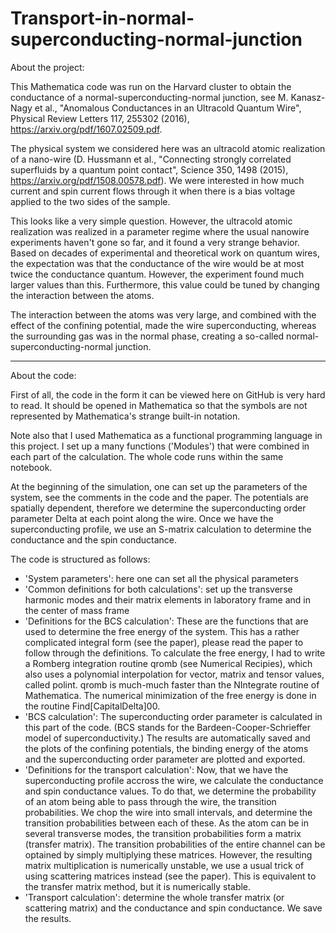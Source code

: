 # Transport-in-normal-superconducting-normal-junction

About the project:

This Mathematica code was run on the Harvard cluster to obtain the conductance of a normal-superconducting-normal junction, see M. Kanasz-Nagy et al., "Anomalous Conductances in an Ultracold Quantum Wire", Physical Review Letters 117, 255302 (2016), https://arxiv.org/pdf/1607.02509.pdf.

The physical system we considered here was an ultracold atomic realization of a nano-wire (D. Hussmann et al., "Connecting strongly correlated superfluids by a quantum point contact", Science 350, 1498 (2015), https://arxiv.org/pdf/1508.00578.pdf). We were interested in how much current and spin current flows through it when there is a bias voltage applied to the two sides of the sample. 

This looks like a very simple question. However, the ultracold atomic realization was realized in a parameter regime where the usual nanowire experiments haven't gone so far, and it found a very strange behavior. Based on decades of experimental and theoretical work on quantum wires, the expectation was that the conductance of the wire would be at most twice the conductance quantum. However, the experiment found much larger values than this. Furthermore, this value could be tuned by changing the interaction between the atoms.

The interaction between the atoms was very large, and combined with the effect of the confining potential, made the wire superconducting, whereas the surrounding gas was in the normal phase, creating a so-called normal-superconducting-normal junction.

------------------------

About the code:

First of all, the code in the form it can be viewed here on GitHub is very hard to read. It should be opened in Mathematica so that the symbols are not represented by Mathematica's strange built-in notation. 

Note also that I used Mathematica as a functional programming language in this project. I set up a many functions ('Modules') that were combined in each part of the calculation. The whole code runs within the same notebook.

At the beginning of the simulation, one can set up the parameters of the system, see the comments in the code and the paper. The potentials are spatially dependent, therefore we determine the superconducting order parameter Delta at each point along the wire. Once we have the superconducting profile, we use an S-matrix calculation to determine the conductance and the spin conductance.

The code is structured as follows:
- 'System parameters': here one can set all the physical parameters
- 'Common definitions for both calculations': set up the transverse harmonic modes and their matrix elements in laboratory frame and in the center of mass frame
- 'Definitions for the BCS calculation': These are the functions that are used to determine the free energy of the system. This has a rather complicated integral form (see the paper), please read the paper to follow through the definitions. To calculate the free energy, I had to write a Romberg integration routine qromb (see Numerical Recipies), which also uses a polynomial interpolation for vector, matrix and tensor values, called polint. qromb is much-much faster than the NIntegrate routine of Mathematica. The numerical minimization of the free energy is done in the routine Find\[CapitalDelta]00.
- 'BCS calculation': The superconducting order parameter is calculated in this part of the code. (BCS stands for the Bardeen-Cooper-Schrieffer model of superconductivity.) The results are automatically saved and the plots of the confining potentials, the binding energy of the atoms and the superconducting order parameter are plotted and exported.
- 'Definitions for the transport calculation': Now, that we have the superconducting profile accross the wire, we calculate the conductance and spin conductance values. To do that, we determine the probability of an atom being able to pass through the wire, the transition probabilities. We chop the wire into small intervals, and determine the transition probabilities between each of these. As the atom can be in several transverse modes, the transition probabilities form a matrix (transfer matrix). The transition probabilities of the entire channel can be optained by simply multiplying these matrices. However, the resulting matrix multiplication is numerically unstable, we use a usual trick of using scattering matrices instead (see the paper). This is equivalent to the transfer matrix method, but it is numerically stable.
- 'Transport calculation': determine the whole transfer matrix (or scattering matrix) and the conductance and spin conductance. We save the results.

